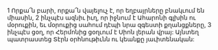 1 Որքա՜ն բարի, որքա՜ն վայելուչ է,
որ եղբայրները բնակւում են միասին,
2 ինչպէս ազնիւ իւղ, որ իջնում է Ահարոնի գլխին ու մօրուքին, եւ մօրուքից սահում դէպի նրա զգեստի քղանցքները,
3 ինչպէս ցօղ, որ Հերմոնից ցօղւում է Սիոն լերան վրայ:
Այնտեղ պատրաստեց Տէրն օրհնութիւնն ու կեանքը յաւիտենական:
